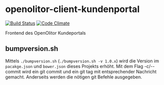 # openolitor-client-kundenportal
[![Build Status](https://travis-ci.org/OpenOlitor/openolitor-client-kundenportal.svg?branch=master)](https://travis-ci.org/OpenOlitor/openolitor-client-kundenportal)
[![Code Climate](https://codeclimate.com/github/OpenOlitor/openolitor-client-kundenportal/badges/gpa.svg)](https://codeclimate.com/github/OpenOlitor/openolitor-client-kundenportal)

Frontend des OpenOlitor Kundeportals

## bumpversion.sh
Mittels `./bumpversion.sh` (`./bumpversion.sh -v 1.0.x`) wird die Version im `pacakge.json` und `bower.json` dieses Projekts erhöht.
Mit dem Flag -c/--commit wird ein git commit und ein git tag mit entsprechender Nachricht gemacht.
Anderseits werden die nötigen git Befehle ausgegeben.

